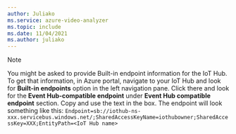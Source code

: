 ```yaml
---
author: Juliako
ms.service: azure-video-analyzer
ms.topic: include
ms.date: 11/04/2021
ms.author: juliako
---
```


> [!NOTE]
> You might be asked to provide Built-in endpoint information for the IoT Hub. To get that information, in Azure portal, navigate to your IoT Hub and look for **Built-in endpoints** option in the left navigation pane. Click there and look for the **Event Hub-compatible endpoint** under **Event Hub compatible endpoint** section. Copy and use the text in the box. The endpoint will look something like this:  `Endpoint=sb://iothub-ns-xxx.servicebus.windows.net/;SharedAccessKeyName=iothubowner;SharedAccessKey=XXX;EntityPath=<IoT Hub name>`